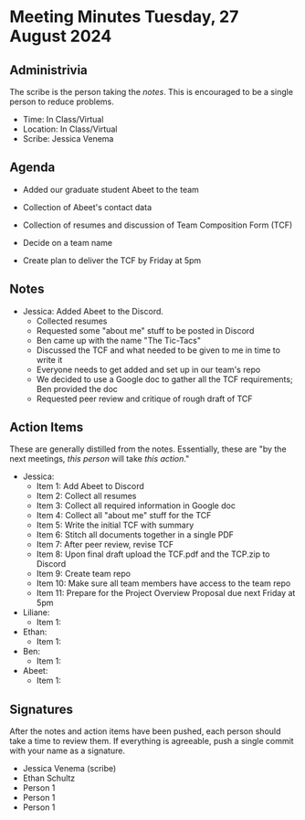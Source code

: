 # Meeting Minutes Tuesday, 27 August 2024

## Administrivia
The scribe is the person taking the _notes_. This is encouraged to be a single person to reduce problems.
* Time: In Class/Virtual
* Location: In Class/Virtual
* Scribe: Jessica Venema

## Agenda
* Added our graduate student Abeet to the team
  
* Collection of Abeet's contact data

* Collection of resumes and discussion of Team Composition Form (TCF)

* Decide on a team name

* Create plan to deliver the TCF by Friday at 5pm

## Notes
* Jessica: Added Abeet to the Discord.
	* Collected resumes
	* Requested some "about me" stuff to be posted in Discord
	* Ben came up with the name "The Tic-Tacs"
	* Discussed the TCF and what needed to be given to me in time to write it
	* Everyone needs to get added and set up in our team's repo
	* We decided to use a Google doc to gather all the TCF requirements; Ben provided the doc
	* Requested peer review and critique of rough draft of TCF

## Action Items
These are generally distilled from the notes. Essentially, these are "by the next meetings, _this person_ will take _this action_."
* Jessica: 
  * Item 1: Add Abeet to Discord
  * Item 2: Collect all resumes
  * Item 3: Collect all required information in Google doc
  * Item 4: Collect all "about me" stuff for the TCF
  * Item 5: Write the initial TCF with summary
  * Item 6: Stitch all documents together in a single PDF
  * Item 7: After peer review, revise TCF
  * Item 8: Upon final draft upload the TCF.pdf and the TCP.zip to Discord
  * Item 9: Create team repo
  * Item 10: Make sure all team members have access to the team repo
  * Item 11: Prepare for the Project Overview Proposal due next Friday at 5pm
* Liliane: 
  * Item 1:
* Ethan: 
  * Item 1:
* Ben: 
  * Item 1:
* Abeet: 
  * Item 1:


## Signatures
After the notes and action items have been pushed, each person should take a time to review them. If everything is agreeable, push a single commit with your name as a signature. 
* Jessica Venema (scribe)
* Ethan Schultz
* Person 1
* Person 1
* Person 1
